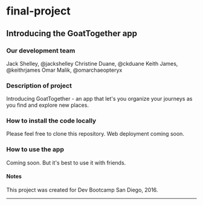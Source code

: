 # final-project
## Introducing the GoatTogether app

### Our development team

Jack Shelley, @jackshelley
Christine Duane, @ckduane
Keith James, @keithrjames
Omar Malik, @omarchaeopteryx

### Description of project

Introducing GoatTogether - an app that let's you organize your journeys as you find and explore new places.

### How to install the code locally

Please feel free to clone this repository. Web deployment coming soon.

### How to use the app

Coming soon. But it's best to use it with friends.

#### Notes

This project was created for Dev Bootcamp San Diego, 2016.

***
